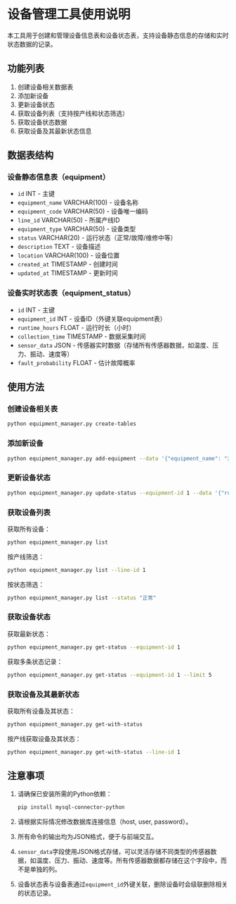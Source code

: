 # 设备管理工具使用说明

本工具用于创建和管理设备信息表和设备状态表，支持设备静态信息的存储和实时状态数据的记录。

## 功能列表

1. 创建设备相关数据表
2. 添加新设备
3. 更新设备状态
4. 获取设备列表（支持按产线和状态筛选）
5. 获取设备状态数据
6. 获取设备及其最新状态信息

## 数据表结构

### 设备静态信息表（equipment）

- `id` INT - 主键
- `equipment_name` VARCHAR(100) - 设备名称
- `equipment_code` VARCHAR(50) - 设备唯一编码
- `line_id` VARCHAR(50) - 所属产线ID
- `equipment_type` VARCHAR(50) - 设备类型
- `status` VARCHAR(20) - 运行状态（正常/故障/维修中等）
- `description` TEXT - 设备描述
- `location` VARCHAR(100) - 设备位置
- `created_at` TIMESTAMP - 创建时间
- `updated_at` TIMESTAMP - 更新时间

### 设备实时状态表（equipment_status）

- `id` INT - 主键
- `equipment_id` INT - 设备ID（外键关联equipment表）
- `runtime_hours` FLOAT - 运行时长（小时）
- `collection_time` TIMESTAMP - 数据采集时间
- `sensor_data` JSON - 传感器实时数据（存储所有传感器数据，如温度、压力、振动、速度等）
- `fault_probability` FLOAT - 估计故障概率

## 使用方法

### 创建设备相关表

```bash
python equipment_manager.py create-tables
```

### 添加新设备

```bash
python equipment_manager.py add-equipment --data '{"equipment_name": "注塑机A-01", "equipment_code": "JSJ-A01", "line_id": "1", "equipment_type": "注塑机", "status": "正常", "description": "用于生产塑料外壳的注塑设备", "location": "车间A区"}'
```

### 更新设备状态

```bash
python equipment_manager.py update-status --equipment-id 1 --data '{"runtime_hours": 126.5, "sensor_data": {"temperature": 85.2, "pressure": 18.5, "vibration": 0.05, "speed": 850}, "fault_probability": 0.15}'
```

### 获取设备列表

获取所有设备：
```bash
python equipment_manager.py list
```

按产线筛选：
```bash
python equipment_manager.py list --line-id 1
```

按状态筛选：
```bash
python equipment_manager.py list --status "正常"
```

### 获取设备状态

获取最新状态：
```bash
python equipment_manager.py get-status --equipment-id 1
```

获取多条状态记录：
```bash
python equipment_manager.py get-status --equipment-id 1 --limit 5
```

### 获取设备及其最新状态

获取所有设备及其状态：
```bash
python equipment_manager.py get-with-status
```

按产线获取设备及其状态：
```bash
python equipment_manager.py get-with-status --line-id 1
```

## 注意事项

1. 请确保已安装所需的Python依赖：
   ```bash
   pip install mysql-connector-python
   ```

2. 请根据实际情况修改数据库连接信息（host, user, password）。

3. 所有命令的输出均为JSON格式，便于与前端交互。

4. `sensor_data`字段使用JSON格式存储，可以灵活存储不同类型的传感器数据，如温度、压力、振动、速度等。所有传感器数据都存储在这个字段中，而不是单独的列。

5. 设备状态表与设备表通过`equipment_id`外键关联，删除设备时会级联删除相关的状态记录。
